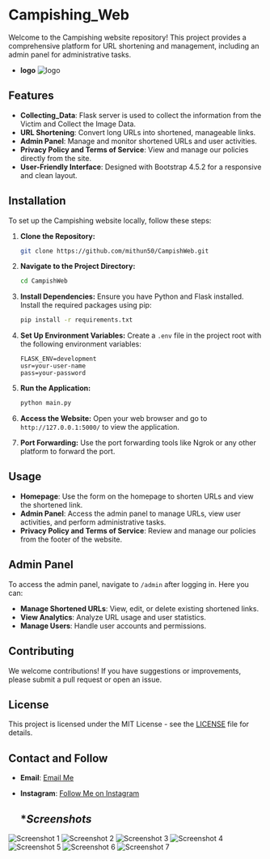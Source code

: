# Campishing_Web

Welcome to the Campishing website repository! This project provides a comprehensive platform for URL shortening and management, including an admin panel for administrative tasks.
- **logo**
![logo](https://github.com/mithun50/CampishWeb/raw/main/assets/screenshots/logo.png)
## Features
- **Collecting_Data**: Flask server is used to collect the information from the Victim and Collect the Image Data.
- **URL Shortening**: Convert long URLs into shortened, manageable links.
- **Admin Panel**: Manage and monitor shortened URLs and user activities.
- **Privacy Policy and Terms of Service**: View and manage our policies directly from the site.
- **User-Friendly Interface**: Designed with Bootstrap 4.5.2 for a responsive and clean layout.

## Installation

To set up the Campishing website locally, follow these steps:

1. **Clone the Repository:**
   ```bash
   git clone https://github.com/mithun50/CampishWeb.git
   ```

2. **Navigate to the Project Directory:**
   ```bash
   cd CampishWeb
   ```

3. **Install Dependencies:**
   Ensure you have Python and Flask installed. Install the required packages using pip:
   ```bash
   pip install -r requirements.txt
   ```
4. **Set Up Environment Variables:**
   Create a `.env` file in the project root with the following environment variables:
   ```env
   FLASK_ENV=development
   usr=your-user-name
   pass=your-password
   ```

5. **Run the Application:**
   ```bash
   python main.py
   ```

6. **Access the Website:**
   Open your web browser and go to `http://127.0.0.1:5000/` to view the application.
7. **Port Forwarding:**
   Use the port forwarding tools like Ngrok or any other platform to forward the port.
## Usage

- **Homepage**: Use the form on the homepage to shorten URLs and view the shortened link.
- **Admin Panel**: Access the admin panel to manage URLs, view user activities, and perform administrative tasks.
- **Privacy Policy and Terms of Service**: Review and manage our policies from the footer of the website.

## Admin Panel

To access the admin panel, navigate to `/admin` after logging in. Here you can:

- **Manage Shortened URLs**: View, edit, or delete existing shortened links.
- **View Analytics**: Analyze URL usage and user statistics.
- **Manage Users**: Handle user accounts and permissions.

## Contributing

We welcome contributions! If you have suggestions or improvements, please submit a pull request or open an issue.

## License

This project is licensed under the MIT License - see the [LICENSE](LICENSE) file for details.

## Contact and Follow

- **Email**: [Email Me](mailto:mithungowda.b7411@gmail.com)
- **Instagram**: [Follow Me on Instagram](https://www.instagram.com/mithun.gowda.b)

  ## **Screenshots*

![Screenshot 1](https://github.com/mithun50/CampishWeb/raw/main/assets/screenshots/sc1.png)
![Screenshot 2](https://github.com/mithun50/CampishWeb/raw/main/assets/screenshots/sc2.png)
![Screenshot 3](https://github.com/mithun50/CampishWeb/raw/main/assets/screenshots/sc3.png)
![Screenshot 4](https://github.com/mithun50/CampishWeb/raw/main/assets/screenshots/sc4.png)
![Screenshot 5](https://github.com/mithun50/CampishWeb/raw/main/assets/screenshots/sc5.png)
![Screenshot 6](https://github.com/mithun50/CampishWeb/raw/main/assets/screenshots/sc6.png)
![Screenshot 7](https://github.com/mithun50/CampishWeb/raw/main/assets/screenshots/sc7.png)
